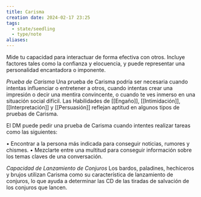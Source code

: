 ```yaml
---
title: Carisma
creation date: 2024-02-17 23:25
tags:
  - state/seedling
  - type/note
aliases:
---
```

Mide tu capacidad para interactuar de forma efectiva con otros. Incluye factores tales como la confianza y elocuencia, y puede representar una personalidad encantadora o imponente.

*Prueba de Carisma*
Una prueba de Carisma podría ser necesaria cuando intentas influenciar o entretener a otros, cuando intentas crear una impresión o decir una mentira convincente, o cuando te ves inmerso en una situación social difícil. Las Habilidades de [[Engaño]], [[Intimidación]], [[Interpretación]] y [[Persuasión]] reflejan aptitud en algunos tipos de pruebas de Carisma.

El DM puede pedir una prueba de Carisma cuando intentes realizar tareas como las
siguientes:

• Encontrar a la persona más indicada para conseguir noticias, rumores y chismes.
• Mezclarte entre una multitud para conseguir información sobre los temas claves de una conversación.

*Capacidad de Lanzamiento de Conjuros*
Los bardos, paladines, hechiceros y brujos utilizan Carisma como su característica de lanzamiento de conjuros, lo que ayuda a determinar las CD de las tiradas de salvación de los conjuros que lancen.
